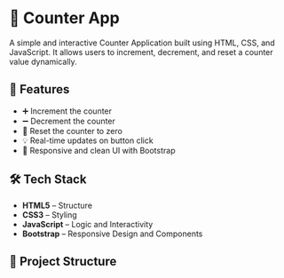 # 🔢 Counter App

A simple and interactive Counter Application built using HTML, CSS, and JavaScript. It allows users to increment, decrement, and reset a counter value dynamically.

## 🚀 Features

- ➕ Increment the counter
- ➖ Decrement the counter
- 🔄 Reset the counter to zero
- 💡 Real-time updates on button click
- 🎨 Responsive and clean UI with Bootstrap

## 🛠️ Tech Stack

- **HTML5** – Structure
- **CSS3** – Styling
- **JavaScript** – Logic and Interactivity
- **Bootstrap** – Responsive Design and Components

## 📁 Project Structure

